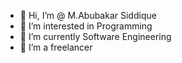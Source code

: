 - 👋 Hi, I’m @ M.Abubakar Siddique
- 👀 I’m interested in Programming
- 🌱 I’m currently Software Engineering
- 💞️ I’m a freelancer

<!---
Abubakar4101/Abubakar4101 is a ✨ special ✨ repository because its `README.md` (this file) appears on your GitHub profile.
You can click the Preview link to take a look at your changes.
--->
